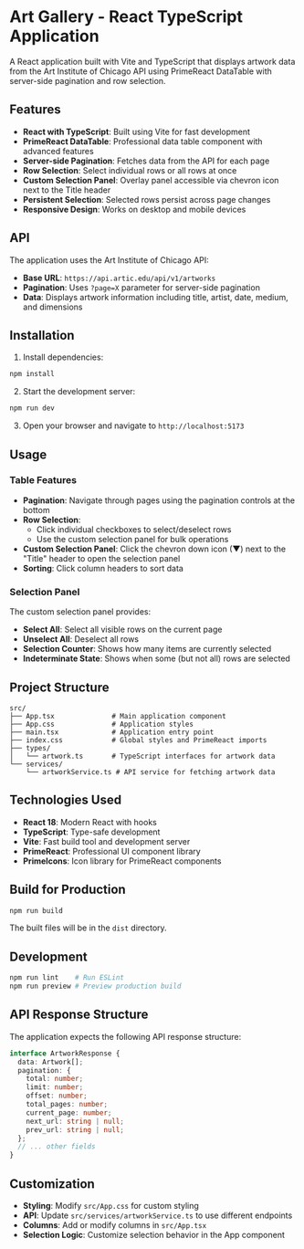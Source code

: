# Art Gallery - React TypeScript Application

A React application built with Vite and TypeScript that displays artwork data from the Art Institute of Chicago API using PrimeReact DataTable with server-side pagination and row selection.

## Features

- **React with TypeScript**: Built using Vite for fast development
- **PrimeReact DataTable**: Professional data table component with advanced features
- **Server-side Pagination**: Fetches data from the API for each page
- **Row Selection**: Select individual rows or all rows at once
- **Custom Selection Panel**: Overlay panel accessible via chevron icon next to the Title header
- **Persistent Selection**: Selected rows persist across page changes
- **Responsive Design**: Works on desktop and mobile devices

## API

The application uses the Art Institute of Chicago API:
- **Base URL**: `https://api.artic.edu/api/v1/artworks`
- **Pagination**: Uses `?page=X` parameter for server-side pagination
- **Data**: Displays artwork information including title, artist, date, medium, and dimensions

## Installation

1. Install dependencies:
```bash
npm install
```

2. Start the development server:
```bash
npm run dev
```

3. Open your browser and navigate to `http://localhost:5173`

## Usage

### Table Features

- **Pagination**: Navigate through pages using the pagination controls at the bottom
- **Row Selection**: 
  - Click individual checkboxes to select/deselect rows
  - Use the custom selection panel for bulk operations
- **Custom Selection Panel**: Click the chevron down icon (▼) next to the "Title" header to open the selection panel
- **Sorting**: Click column headers to sort data

### Selection Panel

The custom selection panel provides:
- **Select All**: Select all visible rows on the current page
- **Unselect All**: Deselect all rows
- **Selection Counter**: Shows how many items are currently selected
- **Indeterminate State**: Shows when some (but not all) rows are selected

## Project Structure

```
src/
├── App.tsx              # Main application component
├── App.css              # Application styles
├── main.tsx             # Application entry point
├── index.css            # Global styles and PrimeReact imports
├── types/
│   └── artwork.ts       # TypeScript interfaces for artwork data
└── services/
    └── artworkService.ts # API service for fetching artwork data
```

## Technologies Used

- **React 18**: Modern React with hooks
- **TypeScript**: Type-safe development
- **Vite**: Fast build tool and development server
- **PrimeReact**: Professional UI component library
- **PrimeIcons**: Icon library for PrimeReact components

## Build for Production

```bash
npm run build
```

The built files will be in the `dist` directory.

## Development

```bash
npm run lint    # Run ESLint
npm run preview # Preview production build
```

## API Response Structure

The application expects the following API response structure:

```typescript
interface ArtworkResponse {
  data: Artwork[];
  pagination: {
    total: number;
    limit: number;
    offset: number;
    total_pages: number;
    current_page: number;
    next_url: string | null;
    prev_url: string | null;
  };
  // ... other fields
}
```

## Customization

- **Styling**: Modify `src/App.css` for custom styling
- **API**: Update `src/services/artworkService.ts` to use different endpoints
- **Columns**: Add or modify columns in `src/App.tsx`
- **Selection Logic**: Customize selection behavior in the App component 